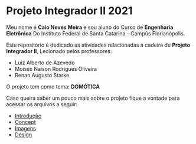 # Projeto Integrador II 2021

Meu nome é **Caio Neves Meira** e sou aluno do Curso de **Engenharia Eletrônica** Do Instituto Federal de Santa Catarina - Campûs Florianópolis.

Este repositório é dedicado as atividades relacionadas a cadeira de **Projeto Integrador II**, Lecionado pelos professores:
 - Luiz Alberto de Azevedo
 - Moises Naison Rodrigues Oliveira
 - Renan Augusto Starke

O projeto tem como tema: **DOMÓTICA**

Caso queira saber um pouco mais sobre o projeto fique a vontade para acessar os arquivos a seguir:

- [Introdução](https://github.com/CaioMeira/Projeto_Integrador_II_2021/blob/main/Introducao.md)
- [Concept](https://github.com/CaioMeira/Projeto_Integrador_II_2021/blob/main/Concept.md)
- [Imagens](https://github.com/CaioMeira/Projeto_Integrador_II_2021/tree/main/Imagens)
- [Design](https://github.com/CaioMeira/Projeto_Integrador_II_2021/blob/main/design.md)
